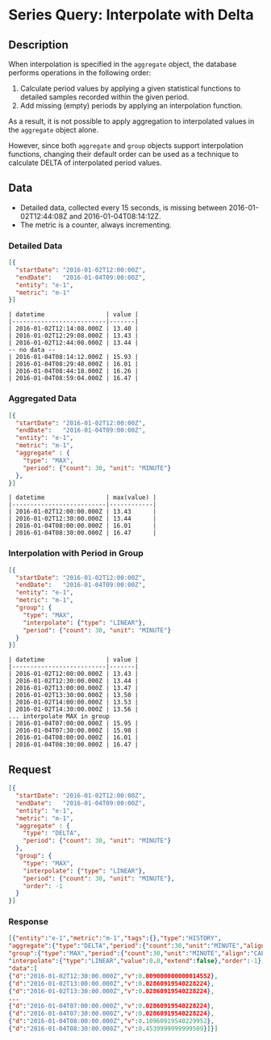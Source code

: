 # Series Query: Interpolate with Delta

## Description

When interpolation is specified in the `aggregate` object, the database performs operations in the following order:

1. Calculate period values by applying a given statistical functions to detailed samples recorded within the given period.
2. Add missing (empty) periods by applying an interpolation function.

As a result, it is not possible to apply aggregation to interpolated values in the `aggregate` object alone.

However, since both `aggregate` and `group` objects support interpolation functions, changing their default order can be used as a technique to calculate DELTA of interpolated period values.

## Data

* Detailed data, collected every 15 seconds, is missing between 2016-01-02T12:44:08Z and 2016-01-04T08:14:12Z.
* The metric is a counter, always incrementing.

### Detailed Data

```json
[{
  "startDate": "2016-01-02T12:00:00Z",
  "endDate":   "2016-01-04T09:00:00Z",
  "entity": "e-1",
  "metric": "m-1"
}]
```

```ls
| datetime                 | value |
|--------------------------|-------|
| 2016-01-02T12:14:08.000Z | 13.40 |
| 2016-01-02T12:29:08.000Z | 13.43 |
| 2016-01-02T12:44:08.000Z | 13.44 |
-- no data --
| 2016-01-04T08:14:12.000Z | 15.93 |
| 2016-01-04T08:29:40.000Z | 16.01 |
| 2016-01-04T08:44:18.000Z | 16.26 |
| 2016-01-04T08:59:04.000Z | 16.47 |

```

### Aggregated Data

```json
[{
  "startDate": "2016-01-02T12:00:00Z",
  "endDate":   "2016-01-04T09:00:00Z",
  "entity": "e-1",
  "metric": "m-1",
  "aggregate" : {
    "type": "MAX",
    "period": {"count": 30, "unit": "MINUTE"}
  },
}]
```

```ls
| datetime                 | max(value) |
|--------------------------|------------|
| 2016-01-02T12:00:00.000Z | 13.43      |
| 2016-01-02T12:30:00.000Z | 13.44      |
| 2016-01-04T08:00:00.000Z | 16.01      |
| 2016-01-04T08:30:00.000Z | 16.47      |
```

### Interpolation with Period in Group

```json
[{
  "startDate": "2016-01-02T12:00:00Z",
  "endDate":   "2016-01-04T09:00:00Z",
  "entity": "e-1",
  "metric": "m-1",
  "group": {
    "type": "MAX",
    "interpolate": {"type": "LINEAR"},
    "period": {"count": 30, "unit": "MINUTE"}
  }
}]
```

```ls
| datetime                 | value |
|--------------------------|-------|
| 2016-01-02T12:00:00.000Z | 13.43 |
| 2016-01-02T12:30:00.000Z | 13.44 |
| 2016-01-02T13:00:00.000Z | 13.47 |
| 2016-01-02T13:30:00.000Z | 13.50 |
| 2016-01-02T14:00:00.000Z | 13.53 |
| 2016-01-02T14:30:00.000Z | 13.56 |
... interpolate MAX in group
| 2016-01-04T07:00:00.000Z | 15.95 |
| 2016-01-04T07:30:00.000Z | 15.98 |
| 2016-01-04T08:00:00.000Z | 16.01 |
| 2016-01-04T08:30:00.000Z | 16.47 |
```

## Request

```json
[{
  "startDate": "2016-01-02T12:00:00Z",
  "endDate":   "2016-01-04T09:00:00Z",
  "entity": "e-1",
  "metric": "m-1",
  "aggregate" : {
    "type": "DELTA",
    "period": {"count": 30, "unit": "MINUTE"}
  },
  "group": {
    "type": "MAX",
    "interpolate": {"type": "LINEAR"},
    "period": {"count": 30, "unit": "MINUTE"},
    "order": -1
  }
}]
```

### Response

```json
[{"entity":"e-1","metric":"m-1","tags":{},"type":"HISTORY",
"aggregate":{"type":"DELTA","period":{"count":30,"unit":"MINUTE","align":"CALENDAR"},"counter":false},
"group":{"type":"MAX","period":{"count":30,"unit":"MINUTE","align":"CALENDAR"},
"interpolate":{"type":"LINEAR","value":0.0,"extend":false},"order":-1},
"data":[
{"d":"2016-01-02T12:30:00.000Z","v":0.009000000000014552},
{"d":"2016-01-02T13:00:00.000Z","v":0.02860919540228224},
{"d":"2016-01-02T13:30:00.000Z","v":0.02860919540228224},
...
{"d":"2016-01-04T07:00:00.000Z","v":0.02860919540228224},
{"d":"2016-01-04T07:30:00.000Z","v":0.02860919540228224},
{"d":"2016-01-04T08:00:00.000Z","v":0.10960919540229952},
{"d":"2016-01-04T08:30:00.000Z","v":0.4539999999999509}]}]
```



